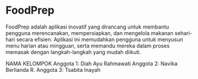 # FoodPrep
FoodPrep adalah aplikasi inovatif yang dirancang untuk membantu pengguna merencanakan, mempersiapkan, dan mengelola makanan sehari-hari secara efisien. Aplikasi ini memudahkan pengguna untuk menyusun menu harian atau mingguan, serta memandu mereka dalam proses memasak dengan langkah-langkah yang mudah diikuti.

NAMA KELOMPOK 
Anggota 1: Diah Ayu Rahmawati
Anggota 2: Navika Berlianda R.
Anggota 3: Tsabita Inayah
